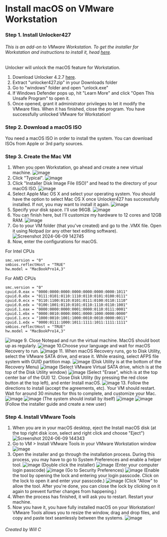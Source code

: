 # Install macOS on VMware Workstation
### Step 1. Install Unlocker427
###### This is an add-on to VMware Workstation. To get the installer for Workstation and instructions to install it, head [here](https://github.com/WillUHD/InstallWorkstation/). 
Unlocker will unlock the macOS feature for Workstation. 
1. Download Unlocker 4.2.7 [here](https://github.com/DrDonk/unlocker/releases/tag/v4.2.7).
2. Extract "unlocker427.zip" in your Downloads folder
3. Go to "windows" folder and open "unlock.exe"
4. If Windows Defender pops up, hit "Learn More" and click "Open This Unsafe Program" to open it.
5. Once opened, grant it administrator privileges to let it modify the VMware files. When it has finished, close the program. You have successfully unlocked VMware for Workstation! 
### Step 2. Download a macOS ISO
You need a macOS ISO in order to install the system. You can download ISOs from Apple or 3rd party sources. 
### Step 3. Create the Mac VM
1. When you open Workstation, go ahead and create a new virtual machine.
![image](https://github.com/WillUHD/macOSonWorkstation/assets/134638202/c22d2362-01c9-4e1b-8aca-2fd6e3e72ac6)
2. Click "Typical".
![image](https://github.com/WillUHD/macOSonWorkstation/assets/134638202/79932a56-36bb-4a4c-80f1-e919a2a1a632)
3. Click "Installer Disk Image File (ISO)" and head to the directory of your macOS ISO.
![image](https://github.com/WillUHD/macOSonWorkstation/assets/134638202/0ebc8af9-1e22-4cb7-9396-cdc140fc1281)
4. Select Apple Mac OS X and select your operating system. You should have the option to select Mac OS X once Unlocker427 has successfully installed. If not, you may want to install it again.
![image](https://github.com/WillUHD/macOSonWorkstation/assets/134638202/416f8157-ee75-426e-be27-63352b5fc9fe)
5. Specify your disk space. I'll use 96GB.
![image](https://github.com/WillUHD/macOSonWorkstation/assets/134638202/9da35813-04d1-424b-a758-9d7c8ab6514b)
6. You can finish here, but I'll customize my hardware to 12 cores and 12GB RAM.
![image](https://github.com/WillUHD/macOSonWorkstation/assets/134638202/60099bbe-4216-4bd4-a392-29ee48b0a48c)
7. Go to your VM folder (that you've created) and go to the .VMX file. Open it using Notpad (or any other text editing software).
![Screenshot 2024-06-09 142745](https://github.com/WillUHD/macOSonWorkstation/assets/134638202/4a20b74d-bc6f-4937-ba4a-f4d4431fa9df)
8. Now, enter the configurations for macOS.

For Intel CPUs
```vmx-for-intel
smc.version = "0"
smbios.reflectHost = "TRUE"
hw.model = "MacBookPro14,3"
```
For AMD CPUs
```vmx-for-amd
smc.version = "0"
cpuid.0.eax = "0000:0000:0000:0000:0000:0000:0000:1011"
cpuid.0.ebx = "0111:0101:0110:1110:0110:0101:0100:0111"
cpuid.0.ecx = "0110:1100:0110:0101:0111:0100:0110:1110"
cpuid.0.edx = "0100:1001:0110:0101:0110:1110:0110:1001"
cpuid.1.eax = "0000:0000:0000:0001:0000:0110:0111:0001"
cpuid.1.ebx = "0000:0010:0000:0001:0000:1000:0000:0000"
cpuid.1.ecx = "1000:0010:1001:1000:0010:0010:0000:0011"
cpuid.1.edx = "0000:0111:1000:1011:1111:1011:1111:1111"
smbios.reflectHost = "TRUE"
hw.model = "MacBookPro14,3"
```

![image](https://github.com/WillUHD/macOSonWorkstation/assets/134638202/00a3c9cf-693d-40b2-bd59-55f6cf363537)
9. Close Notepad and run the virtual machine. MacOS should boot up as regularly.
![image](https://github.com/WillUHD/macOSonWorkstation/assets/134638202/45dad3b6-0cd5-40ff-aa97-800a33f54349)
10.Choose your language and wait for macOS Recovery to run.
![image](https://github.com/WillUHD/macOSonWorkstation/assets/134638202/1c0f34f7-ba99-4aa0-8837-008a85b3a2ab)
11. When macOS Recovery runs, go to Disk Utility, select the VMware SATA drive, and erase it. While erasing, select AFPS file system with GUID partition map. 
![image](https://github.com/WillUHD/macOSonWorkstation/assets/134638202/d0a186f4-25a5-4e86-aaa9-aef56b737451)
(Disk Utility is at the bottom of the Recovery Menu)
![image](https://github.com/WillUHD/macOSonWorkstation/assets/134638202/d924e0d5-8d18-4e57-b6a5-894b4fed3c7d)
(Select VMware Virtual SATA drive, which is at the top of the Disk Utility window)
![image](https://github.com/WillUHD/macOSonWorkstation/assets/134638202/6d77b384-9943-48bc-88a1-3f7951eeabd5)
(Select "Erase", which is at the top center bar of the GUI)
12. Close Disk Utility (by pressing the red close button at the top left), and enter Install macOS.
![image](https://github.com/WillUHD/macOSonWorkstation/assets/134638202/a5bf5310-f761-4087-9c55-4e9cad8977ed)
13. Follow the directions to install (accept the agreements, etc). Your VM should restart. Wait for around 30 minutes for this to complete, and customize your Mac. 
![image](https://github.com/WillUHD/macOSonWorkstation/assets/134638202/2e2f4b6a-e27f-4923-bf68-5ec0dd41f8f6)
![image](https://github.com/WillUHD/macOSonWorkstation/assets/134638202/f3b7f0d7-ef27-44f1-9f3b-6f124bfc0e17)
(The system should install by itself)
![image](https://github.com/WillUHD/macOSonWorkstation/assets/134638202/0cf9e89b-ebc7-4a70-9499-2612e7740c6f)
![image](https://github.com/WillUHD/macOSonWorkstation/assets/134638202/9f7c665d-7db3-4765-a157-53870a290067)
(Follow the installer guide and create a new user)
### Step 4. Install VMware Tools
1. When you are in your macOS desktop, eject the Install macOS disk (at the top right disk icon, select and right click and choose "Eject")
![Screenshot 2024-06-09 144343](https://github.com/WillUHD/macOSonWorkstation/assets/134638202/581cf268-1a82-420e-8c6b-540b2e97dd17)
2. Go to VM > Install VMware Tools in your VMware Workstation window
![image](https://github.com/WillUHD/macOSonWorkstation/assets/134638202/69b0e746-bf5c-4add-9593-ac2426843be1)
3. Open the installer and go through the installation process. During this process, you may have to go to System Preferences and enable a helper tool.
![image](https://github.com/WillUHD/macOSonWorkstation/assets/134638202/8315c0f1-09f9-4ced-958d-4b550a2adca8)
(Double click the installer)
![image](https://github.com/WillUHD/macOSonWorkstation/assets/134638202/1905d429-9f08-48af-9e04-3a8f2859f69f)
(Enter your computer login passcode)
![image](https://github.com/WillUHD/macOSonWorkstation/assets/134638202/06937392-5387-45f5-8352-9e8c445f2cc6)
(Go to Security Preferences)
![image](https://github.com/WillUHD/macOSonWorkstation/assets/134638202/b629a67b-7323-42e6-a59d-bdaaf692d9bd)
(Enable the tool by opening the lock and entering your login passcode. Click on the lock to open it and enter your passcode.)
![image](https://github.com/WillUHD/macOSonWorkstation/assets/134638202/acdc3131-ac65-4420-b9e6-06043e6356e1)
(Click "Allow" to allow the tool. After you're done, you can close the lock by clicking on it again to prevent further changes from happening.)
4. When the process has finished, it will ask you to restart. Restart your machine.
5. Now you have it, you have fully installed macOS on your Workstation! VMware Tools allows you to resize the window, drag and drop files, and copy and paste text seamlessly between the systems.
![image](https://github.com/WillUHD/macOSonWorkstation/assets/134638202/2cddf5e7-83c2-4b53-9fc7-57c4756fee5c)
###### Created by Will C

